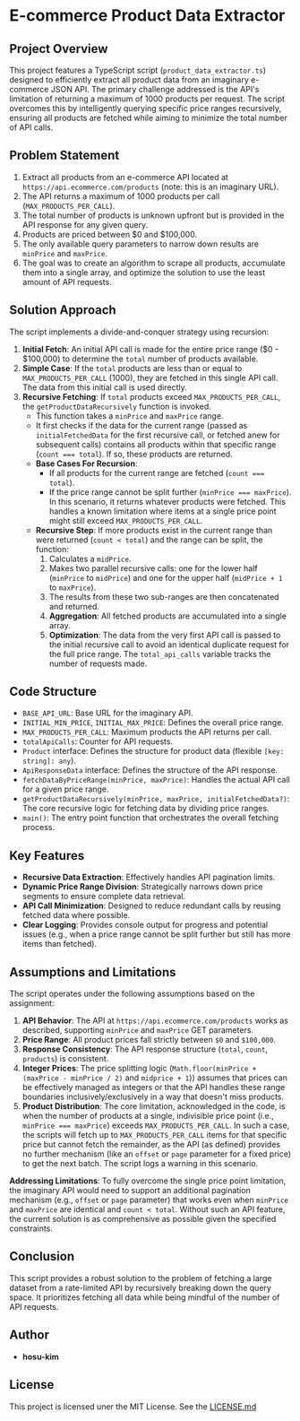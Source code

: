 # E-commerce Product Data Extractor

## Project Overview

This project features a TypeScript script (`product_data_extractor.ts`) designed to efficiently extract all product data from an imaginary e-commerce JSON API. The primary challenge addressed is the API's limitation of returning a maximum of 1000 products per request. The script overcomes this by intelligently querying specific price ranges recursively, ensuring all products are fetched while aiming to minimize the total number of API calls.

## Problem Statement

1. Extract all products from an e-commerce API located at
`https://api.ecommerce.com/products` (note: this is an imaginary URL).
2. The API returns a maximum of 1000 products per call (`MAX_PRODUCTS_PER_CALL`).
3. The total number of products is unknown upfront but is provided in the API response for any given query.
4. Products are priced between $0 and $100,000.
5. The only available query parameters to narrow down results are `minPrice` and `maxPrice`.
6. The goal was to create an algorithm to scrape all products, accumulate them into a single array, and optimize the solution to use the least amount of API requests.

## Solution Approach

The script implements a divide-and-conquer strategy using recursion:

1. **Initial Fetch**: An initial API call is made for the entire price range ($0 - $100,000) to determine the `total` number of products available.
2. **Simple Case**: If the `total` products are less than or equal to `MAX_PRODUCTS_PER_CALL` (1000), they are fetched in this single API call. The data from this initial call is used directly.
3. **Recursive Fetching**: If `total` products exceed `MAX_PRODUCTS_PER_CALL`, the `getProductDataRecursively` function is invoked.
	* This function takes a `minPrice` and `maxPrice` range.
	* It first checks if the data for the current range (passed as `initialFetchedData` for the first recursive call, or fetched anew for subsequent calls) contains all products within that specific range (`count === total`). If so, these products are returned.
	* **Base Cases For Recursion**:
		* If all products for the current range are fetched (`count === total`).
		* If the price range cannot be split further (`minPrice === maxPrice`).
In this scenario, it returns whatever products were fetched. This handles a known limitation where items at a single price point might still exceed `MAX_PRODUCTS_PER_CALL`.
	* **Recursive Step**: If more products exist in the current range than were returned (`count < total`) and the range can be split, the function:
		1. Calculates a `midPrice`.
		2. Makes two parallel recursive calls: one for the lower half (`minPrice` to `midPrice`) and one for the upper half (`midPrice + 1` to `maxPrice`).
		3. The results from these two sub-ranges are then concatenated and returned.
		4. **Aggregation**: All fetched products are accumulated into a single array.
		5. **Optimization**: The data from the very first API call is passed to the initial recursive call to avoid an identical duplicate request for the full price range. The `total_api_calls` variable tracks the number of requests made.

## Code Structure
* `BASE_API_URL`: Base URL for the imaginary API.
* `INITIAL_MIN_PRICE`, `INITIAL_MAX_PRICE`: Defines the overall price range.
* `MAX_PRODUCTS_PER_CALL`: Maximum products the API returns per call.
* `totalApiCalls`: Counter for API requests.
* `Product` interface: Defines the structure for product data (flexible `[key: string]: any`).
* `ApiResponseData` interface: Defines the structure of the API response.
* `fetchDataByPriceRange(minPrice, maxPrice)`: Handles the actual API call for a given price range.
* `getProductDataRecursively(minPrice, maxPrice, initialFetchedData?)`: The core recursive logic for fetching data by dividing price ranges.
* `main()`: The entry point function that orchestrates the overall fetching process.

## Key Features
* **Recursive Data Extraction**: Effectively handles API pagination limits.
* **Dynamic Price Range Division**: Strategically narrows down price segments to ensure complete data retrieval.
* **API Call Minimization**: Designed to reduce redundant calls by reusing fetched data where possible.
* **Clear Logging**: Provides console output for progress and potential issues (e.g., when a price range cannot be split further but still has more items than fetched).

## Assumptions and Limitations

The script operates under the following assumptions based on the assignment:

1. **API Behavior**: The API at `https://api.ecommerce.com/products` works as described, supporting `minPrice` and `maxPrice` GET parameters.
2. **Price Range**: All product prices fall strictly between `$0` and `$100,000`.
3. **Response Consistency**: The API response structure (`total`, `count`, `products`) is consistent.
4. **Integer Prices**: The price splitting logic (`Math.floor(minPrice + (maxPrice - minPrice / 2)` and `midprice + 1`)) assumes that prices can be effectively managed as integers or that the API handles these range boundaries inclusively/exclusively in a way that doesn't miss products.
5. **Product Distribution**: The core limitation, acknowledged in the code, is when the number of products at a single, indivisible price point (i.e., `minPrice === maxPrice`) exceeds `MAX_PRODUCTS_PER_CALL`. In such a case, the scripts will fetch up to `MAX_PRODUCTS_PER_CALL` items for that specific price but cannot fetch the remainder, as the API (as defined) provides no further mechanism (like an `offset` or `page` parameter for a fixed price) to get the next batch. The script logs a warning in this scenario.

**Addressing Limitations**:
To fully overcome the single price point limitation, the imaginary API would need to support an additional pagination mechanism (e.g., `offset` or `page` parameter) that works even when `minPrice` and `maxPrice` are identical and `count < total`. Without such an API feature, the current solution is as comprehensive as possible given the specified constraints.

## Conclusion

This script provides a robust solution to the problem of fetching a large dataset from a rate-limited API by recursively breaking down the query space. It prioritizes fetching all data while being mindful of the number of API requests.

## Author
* **hosu-kim**

## License
This project is licensed uner the MIT License. See the [LICENSE.md](LICENSE)
